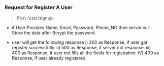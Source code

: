 ### Request for Register A User

> Post /user/signup

- if User Provides Name, Email, Password, Phone_NO then server will Store the data after Bcrypt the password.

- user will get the following response
   i) 200 as Response, if user got register successfully.
   ii) 500 as Response, if server not response.
   iii) 400 as Response, if user not fills all the fields for registration.
   iV) 409 as Response, if user already registered.
   